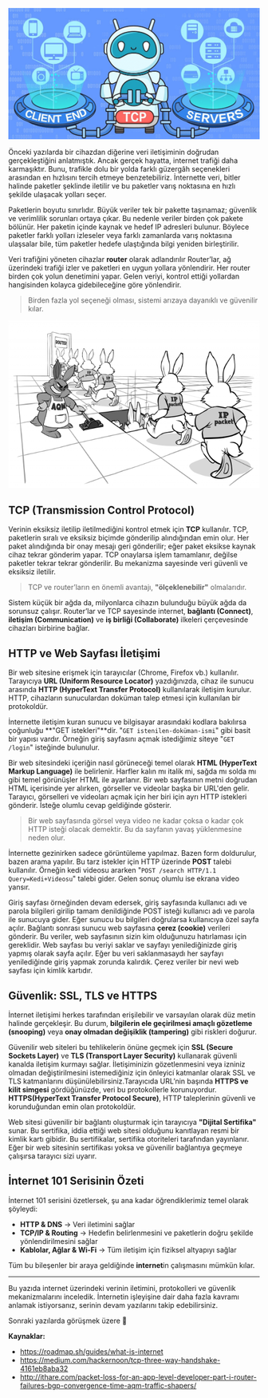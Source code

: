 ![TCP](/img/tcp.png)

Önceki yazılarda bir cihazdan diğerine veri iletişiminin doğrudan gerçekleştiğini anlatmıştık. Ancak gerçek hayatta, internet trafiği daha karmaşıktır. Bunu, trafikle dolu bir yolda farklı güzergâh seçenekleri arasından en hızlısını tercih etmeye benzetebiliriz. İnternette veri, bitler halinde paketler şeklinde iletilir ve bu paketler varış noktasına en hızlı şekilde ulaşacak yolları seçer.

Paketlerin boyutu sınırlıdır. Büyük veriler tek bir pakette taşınamaz; güvenlik ve verimlilik sorunları ortaya çıkar. Bu nedenle veriler birden çok pakete bölünür. Her paketin içinde kaynak ve hedef IP adresleri bulunur. Böylece paketler farklı yolları izleseler veya farklı zamanlarda varış noktasına ulaşsalar bile, tüm paketler hedefe ulaştığında bilgi yeniden birleştirilir.

Veri trafiğini yöneten cihazlar **router** olarak adlandırılır Router’lar, ağ üzerindeki trafiği izler ve paketleri en uygun yollara yönlendirir. Her router birden çok yolun denetimini yapar. Gelen veriyi, kontrol ettiği yollardan hangisinden kolayca gidebileceğine göre yönlendirir.

> Birden fazla yol seçeneği olması, sistemi arızaya dayanıklı ve güvenilir kılar.

![IP Router](/img/ip-router.png)

## TCP (Transmission Control Protocol)

Verinin eksiksiz iletilip iletilmediğini kontrol etmek için **TCP** kullanılır. TCP, paketlerin sıralı ve eksiksiz biçimde gönderilip alındığından emin olur. Her paket alındığında bir onay mesajı geri gönderilir; eğer paket eksikse kaynak cihaz tekrar gönderim yapar. TCP onaylarsa işlem tamamlanır, değilse paketler tekrar tekrar gönderilir. Bu mekanizma sayesinde veri güvenli ve eksiksiz iletilir.

> TCP ve router’ların en önemli avantajı, **"ölçeklenebilir"** olmalarıdır.

Sistem küçük bir ağda da, milyonlarca cihazın bulunduğu büyük ağda da sorunsuz çalışır. Router’lar ve TCP sayesinde internet, **bağlantı (Connect)**, **iletişim (Communication)** ve **iş birliği (Collaborate)** ilkeleri çerçevesinde cihazları birbirine bağlar.

## HTTP ve Web Sayfası İletişimi

Bir web sitesine erişmek için tarayıcılar (Chrome, Firefox vb.) kullanılır. Tarayıcıya **URL (Uniform Resource Locator)** yazdığınızda, cihaz ile sunucu arasında **HTTP (HyperText Transfer Protocol)** kullanılarak iletişim kurulur. HTTP, cihazların sunuculardan doküman talep etmesi için kullanılan bir protokoldür.

İnternette iletişim kuran sunucu ve bilgisayar arasındaki kodlara bakılırsa çoğunluğu **"GET istekleri"**dir. "`GET istenilen-doküman-ismi`" gibi basit bir yapısı vardır. Örneğin giriş sayfasını açmak istediğimiz siteye "`GET /login`" isteğinde bulunulur.

Bir web sitesindeki içeriğin nasıl görüneceği temel olarak **HTML (HyperText Markup Language)** ile belirlenir. Harfler kalın mı italik mi, sağda mı solda mı gibi temel görünüşler HTML ile ayarlanır. Bir web sayfasının metni doğrudan HTML içerisinde yer alırken, görseller ve videolar başka bir URL'den gelir. Tarayıcı, görselleri ve videoları açmak için her biri için ayrı HTTP istekleri gönderir. İsteğe olumlu cevap geldiğinde gösterir.

> Bir web sayfasında görsel veya video ne kadar çoksa o kadar çok HTTP isteği olacak demektir. Bu da sayfanın yavaş yüklenmesine neden olur.

İnternette gezinirken sadece görüntüleme yapılmaz. Bazen form doldurulur, bazen arama yapılır. Bu tarz istekler için HTTP üzerinde **POST** talebi kullanılır. Örneğin kedi videosu ararken "`POST /search HTTP/1.1 Query=Kedi+Videosu`" talebi gider. Gelen sonuç olumlu ise ekrana video yansır.

Giriş sayfası örneğinden devam edersek, giriş sayfasında kullanıcı adı ve parola bilgileri girilip tamam denildiğinde POST isteği kullanıcı adı ve parola ile sunucuya gider. Eğer sunucu bu bilgileri doğrularsa kullanıcıya özel sayfa açılır. Bağlantı sonrası sunucu web sayfasına **çerez (cookie)** verileri gönderir. Bu veriler, web sayfasının sizin kim olduğunuzu hatırlaması için gereklidir. Web sayfası bu veriyi saklar ve sayfayı yenilediğinizde giriş yapmış olarak sayfa açılır. Eğer bu veri saklanmasaydı her sayfayı yenilediğinde giriş yapmak zorunda kalırdık. Çerez veriler bir nevi web sayfası için kimlik kartıdır.

## Güvenlik: SSL, TLS ve HTTPS

İnternet iletişimi herkes tarafından erişilebilir ve varsayılan olarak düz metin halinde gerçekleşir. Bu durum, **bilgilerin ele geçirilmesi amaçlı gözetleme (snooping)** veya **onay olmadan değişiklik (tampering)** gibi riskleri doğurur.

Güvenilir web siteleri bu tehlikelerin önüne geçmek için **SSL (Secure Sockets Layer)** ve **TLS (Transport Layer Security)** kullanarak güvenli kanalda iletişim kurmayı sağlar. İletişiminizin gözetlenmesini veya izniniz olmadan değiştirilmesini istemediğiniz için önleyici katmanlar olarak SSL ve TLS katmanlarını düşünülebilirsiniz.Tarayıcıda URL’nin başında **HTTPS ve kilit simgesi** gördüğünüzde, veri bu protokollerle korunuyordur. **HTTPS(HyperText Transfer Protocol Secure)**, HTTP taleplerinin güvenli ve korunduğundan emin olan protokoldür.

Web sitesi güvenilir bir bağlantı oluşturmak için tarayıcıya **"Dijital Sertifika"** sunar. Bu sertifika, iddia ettiği web sitesi olduğunu kanıtlayan resmi bir kimlik kartı gibidir. Bu sertifikalar, sertifika otoriteleri tarafından yayınlanır. Eğer bir web sitesinin sertifikası yoksa ve güvenilir bağlantıya geçmeye çalışırsa tarayıcı sizi uyarır.

## İnternet 101 Serisinin Özeti

İnternet 101 serisini özetlersek, şu ana kadar öğrendiklerimiz temel olarak şöyleydi:

- **HTTP & DNS** → Veri iletimini sağlar
- **TCP/IP & Routing** → Hedefin belirlenmesini ve paketlerin doğru şekilde yönlendirilmesini sağlar
- **Kablolar, Ağlar & Wi-Fi** → Tüm iletişim için fiziksel altyapıyı sağlar

Tüm bu bileşenler bir araya geldiğinde **internet**in çalışmasını mümkün kılar.

---

Bu yazıda internet üzerindeki verinin iletimini, protokolleri ve güvenlik mekanizmalarını inceledik. İnternetin işleyişine dair daha fazla kavramı anlamak istiyorsanız, serinin devam yazılarını takip edebilirsiniz.

Sonraki yazılarda görüşmek üzere 👋

**Kaynaklar:**

- https://roadmap.sh/guides/what-is-internet
- https://medium.com/hackernoon/tcp-three-way-handshake-4161eb8aba32
- http://ithare.com/packet-loss-for-an-app-level-developer-part-i-router-failures-bgp-convergence-time-aqm-traffic-shapers/
